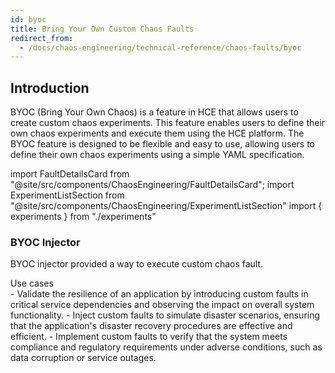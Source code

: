 ```yaml
---
id: byoc
title: Bring Your Own Custom Chaos Faults
redirect_from:
  - /docs/chaos-engineering/technical-reference/chaos-faults/byoc
---
```


## Introduction

BYOC (Bring Your Own Chaos) is a feature in HCE that allows users to create custom chaos experiments. This feature enables users to define their own chaos experiments and execute them using the HCE platform. The BYOC feature is designed to be flexible and easy to use, allowing users to define their own chaos experiments using a simple YAML specification.

<!-- Import statement for Custom Components -->

import FaultDetailsCard from "@site/src/components/ChaosEngineering/FaultDetailsCard";
import ExperimentListSection from "@site/src/components/ChaosEngineering/ExperimentListSection"
import { experiments } from "./experiments"

<!-- Heading Description -->

<!-- Experiment List and Search Bar (every experiment added below, need to be added in this file also) -->

<ExperimentListSection experiments={experiments} />

<!-- Code for Fault Card starts from here -->

<FaultDetailsCard category="byoc">

<!-- please specify category in above tag to generate correct experiment icons and links by itself, if links are broken please contact @Sahil, that's me -->

### BYOC Injector

<!-- Need above heading in markdown ### for it to populate right navigation bar and generate links -->

BYOC injector provided a way to execute custom chaos fault.

<!-- <Accordion color='green'/> has same usage as details but green in color -->

<Accordion color="green">
<summary>Use cases </summary>
- Validate the resilience of an application by introducing custom faults in critical service dependencies and observing the impact on overall system functionality.
- Inject custom faults to simulate disaster scenarios, ensuring that the application's disaster recovery procedures are effective and efficient.
- Implement custom faults to verify that the system meets compliance and regulatory requirements under adverse conditions, such as data corruption or service outages.
</Accordion>

</FaultDetailsCard>

<!-- Code for Fault Card ends here -->

